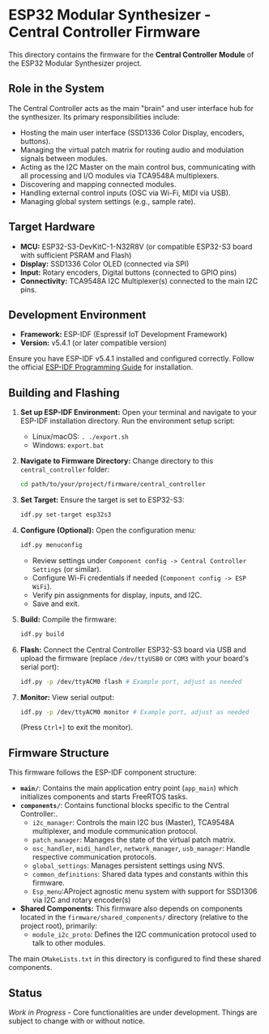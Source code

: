 # ESP32 Modular Synthesizer - Central Controller Firmware

This directory contains the firmware for the **Central Controller Module** of the ESP32 Modular Synthesizer project.

## Role in the System

The Central Controller acts as the main "brain" and user interface hub for the synthesizer. Its primary responsibilities include:

* Hosting the main user interface (SSD1336 Color Display, encoders, buttons).
* Managing the virtual patch matrix for routing audio and modulation signals between modules.
* Acting as the I2C Master on the main control bus, communicating with all processing and I/O modules via TCA9548A multiplexers.
* Discovering and mapping connected modules.
* Handling external control inputs (OSC via Wi-Fi, MIDI via USB).
* Managing global system settings (e.g., sample rate).

## Target Hardware

* **MCU:** ESP32-S3-DevKitC-1-N32R8V (or compatible ESP32-S3 board with sufficient PSRAM and Flash)
* **Display:** SSD1336 Color OLED (connected via SPI)
* **Input:** Rotary encoders, Digital buttons (connected to GPIO pins)
* **Connectivity:** TCA9548A I2C Multiplexer(s) connected to the main I2C pins.

## Development Environment

* **Framework:** ESP-IDF (Espressif IoT Development Framework)
* **Version:** v5.4.1 (or later compatible version)

Ensure you have ESP-IDF v5.4.1 installed and configured correctly. Follow the official [ESP-IDF Programming Guide](https://docs.espressif.com/projects/esp-idf/en/v5.4.1/esp32s3/get-started/index.html) for installation.

## Building and Flashing

1. **Set up ESP-IDF Environment:** Open your terminal and navigate to your ESP-IDF installation directory. Run the environment setup script:
    * Linux/macOS: `. ./export.sh`
    * Windows: `export.bat`

2. **Navigate to Firmware Directory:** Change directory to this `central_controller` folder:

    ```bash
    cd path/to/your/project/firmware/central_controller
    ```

3. **Set Target:** Ensure the target is set to ESP32-S3:

    ```bash
    idf.py set-target esp32s3
    ```

4. **Configure (Optional):** Open the configuration menu:

    ```bash
    idf.py menuconfig
    ```

    * Review settings under `Component config -> Central Controller Settings` (or similar).
    * Configure Wi-Fi credentials if needed (`Component config -> ESP WiFi`).
    * Verify pin assignments for display, inputs, and I2C.
    * Save and exit.

5. **Build:** Compile the firmware:

    ```bash
    idf.py build
    ```

6. **Flash:** Connect the Central Controller ESP32-S3 board via USB and upload the firmware (replace `/dev/ttyUSB0` or `COM3` with your board's serial port):

    ```bash
    idf.py -p /dev/ttyACM0 flash # Example port, adjust as needed
    ```

7. **Monitor:** View serial output:

    ```bash
    idf.py -p /dev/ttyACM0 monitor # Example port, adjust as needed
    ```

    (Press `Ctrl+]` to exit the monitor).

## Firmware Structure

This firmware follows the ESP-IDF component structure:

* **`main/`**: Contains the main application entry point (`app_main`) which initializes components and starts FreeRTOS tasks.
* **`components/`**: Contains functional blocks specific to the Central Controller:.
  * `i2c_manager`: Controls the main I2C bus (Master), TCA9548A multiplexer, and module communication protocol.
  * `patch_manager`: Manages the state of the virtual patch matrix.
  * `osc_handler`, `midi_handler`, `network_manager`, `usb_manager`: Handle respective communication protocols.
  * `global_settings`: Manages persistent settings using NVS.
  * `common_definitions`: Shared data types and constants within this firmware.
  * `Esp_menu`:AProject agnostic menu system with support for SSD1306 via I2C and rotary encoder(s)
* **Shared Components:** This firmware also depends on components located in the `firmware/shared_components/` directory (relative to the project root), primarily:
  * `module_i2c_proto`: Defines the I2C communication protocol used to talk to other modules.

The main `CMakeLists.txt` in this directory is configured to find these shared components.

## Status

*Work in Progress* - Core functionalities are under development. Things are subject to change with or without notice.
